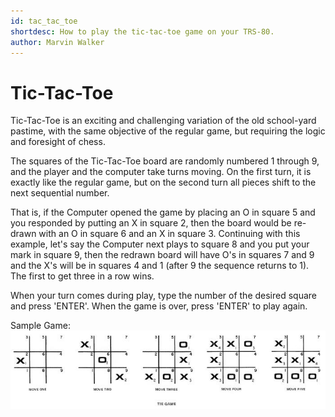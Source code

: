 ```yaml
---
id: tac_tac_toe
shortdesc: How to play the tic-tac-toe game on your TRS-80.
author: Marvin Walker
---
```


# Tic-Tac-Toe

Tic-Tac-Toe is an exciting and challenging variation of the old school-yard pastime, with the same objective of the regular game, but requiring the logic and foresight of chess.

The squares of the Tic-Tac-Toe board are randomly numbered 1 through 9, and the player and the computer take turns moving. On the first turn, it is exactly like the regular game, but on the second turn all pieces shift to the next sequential number.

That is, if the Computer opened the game by placing an O in square 5 and you responded by putting an X in square 2, then the board would be re-drawn with an O in square 6 and an X in square 3. Continuing with this example, let's say the Computer next plays to square 8 and you put your mark in square 9, then the redrawn board will have O's in squares 7 and 9 and the X's will be in squares 4 and 1 (after 9 the sequence returns to 1). The first to get three in a row wins.

When your turn comes during play, type the number of the desired square and press 'ENTER'. When the game is over, press 'ENTER' to play again.

Sample Game:
![Image](images/sample_game.jpg)